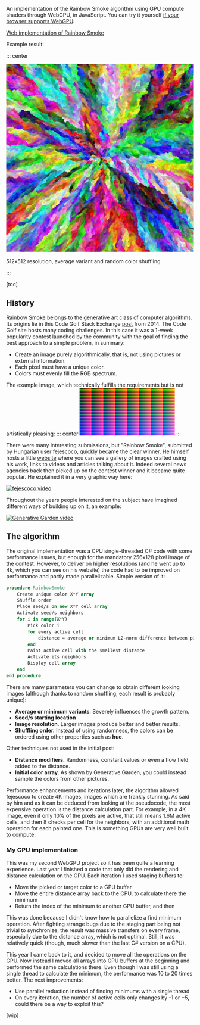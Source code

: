 An implementation of the Rainbow Smoke algorithm using GPU compute shaders through WebGPU, in JavaScript. You can try it yourself [if your browser supports WebGPU](https://caniuse.com/?search=web%20gpu):

[Web implementation of Rainbow Smoke](../../content/JSexperiments/GPUrainbowSmoke/index.html)

Example result:

::: center

![example result](assets/512avgRandom.jpg)

512x512 resolution, average variant and random color shuffling

:::

[toc]

## History

Rainbow Smoke belongs to the generative art class of computer algorithms. Its origins lie in this Code Golf Stack Exchange [post](https://codegolf.stackexchange.com/questions/22144/images-with-all-colors) from 2014. The Code Golf site hosts many coding challenges. In this case it was a 1-week popularity contest launched by the community with the goal of finding the best approach to a simple problem, in summary: 

- Create an image purely algorithmically, that is, not using pictures or external information.
- Each pixel must have a unique color.
- Colors must evenly fill the RGB spectrum.

The example image, which technically fulfills the requirements but is not artistically pleasing:
::: center
![example](assets/example.png)
:::

There were many interesting submissions, but "Rainbow Smoke", submitted by Hungarian user fejescoco, quickly became the clear winner. He himself hosts a little [website](http://rainbowsmoke.hu/home) where you can see a gallery of images crafted using his work, links to videos and articles talking about it. Indeed several news agencies back then picked up on the contest winner and it became quite popular. He explained it in a very graphic way here:

[<img class="embedVideo" src="https://img.youtube.com/vi/OuvFsB4SLhA/0.jpg" alt="fejescoco video"  />](https://www.youtube.com/watch?v=OuvFsB4SLhA)

Throughout the years people interested on the subject have imagined different ways of building up on it, an example:

[![Generative Garden video](https://img.youtube.com/vi/dVQDYne8Bkc/0.jpg)](https://www.youtube.com/watch?v=dVQDYne8Bkc)



## The algorithm

The original implementation was a CPU single-threaded C# code with some performance issues, but enough for the mandatory 256x128 pixel image of the contest. However, to deliver on higher resolutions (and he went up to 4k, which you can see on his website) the code had to be improved on performance and partly made parallelizable. Simple version of it:

```vhdl
procedure RainbowSmoke
    Create unique color X*Y array
    Shuffle order
    Place seed/s on new X*Y cell array
    Activate seed/s neighbors
    for i in range(X*Y)
        Pick color i
        for every active cell
            distance = average or minimum L2-norm difference between picked color and painted neighbors
        end
        Paint active cell with the smallest distance
        Activate its neighbors
        Display cell array
    end
end procedure
```

There are many parameters you can change to obtain different looking images (although thanks to random shuffling, each result is probably unique):

- **Average or minimum variants**. Severely influences the growth pattern.
- **Seed/s starting location**
- **Image resolution**. Larger images produce better and better results.
- **Shuffling order.** Instead of using randomness, the colors can be ordered using other properties such as **hue**.

Other techniques not used in the initial post:

- **Distance modifiers.** Randomness, constant values or even a flow field added to the distance.
- **Initial color array**. As shown by Generative Garden, you could instead sample the colors from other pictures.

Performance enhancements and iterations later, the algorithm allowed fejescoco to create 4K images, images which are frankly stunning. As said by him and as it can be deduced from looking at the pseudocode, the most expensive operation is the distance calculation part. For example, in a 4K image, even if only 10% of the pixels are active, that still means 1.6M active cells, and then 8 checks per cell for the neighbors, with an additional math operation for each painted one. This is something GPUs are very well built to compute.

### My GPU implementation

This was my second WebGPU project so it has been quite a learning experience. Last year I finished a code that only did the rendering and distance calculation on the GPU. Each iteration I used staging buffers to:

- Move the picked or target color to a GPU buffer
- Move the entire distance array back to the CPU, to calculate there the minimum
- Return the index of the minimum to another GPU buffer, and then 

This was done because I didn't know how to parallelize a find minimum operation. After fighting strange bugs due to the staging part being not trivial to synchronize, the result was massive transfers on every frame, especially due to the distance array, which is not optimal. Still, it was relatively quick (though, much slower than the last C# version on a CPU). 

This year I came back to it, and decided to move all the operations on the GPU. Now instead I moved all arrays into GPU buffers at the beginning and performed the same calculations there. Even though I was still using a single thread to calculate the minimum, the performance was 10 to 20 times better. The next improvements:

- Use parallel reduction instead of finding minimums with a single thread
- On every iteration, the number of active cells only changes by -1 or +5, could there be a way to exploit this?

[wip]
